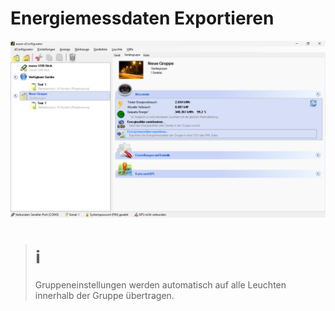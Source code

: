 # Energiemessdaten Exportieren
![Energiemessdaten Exportieren](energiemessdaten-exportieren.png)  

> # ℹ  
>Gruppeneinstellungen werden automatisch auf alle Leuchten innerhalb der Gruppe übertragen.  